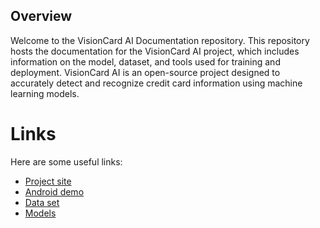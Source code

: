 ## Overview

Welcome to the VisionCard AI Documentation repository. This repository hosts the documentation for the VisionCard AI project, which includes information on the model, dataset, and tools used for training and deployment. VisionCard AI is an open-source project designed to accurately detect and recognize credit card information using machine learning models.

# Links

Here are some useful links:

- [Project site](http://localhost:3000/visionCardDocs/#/)
- [Android demo](https://github.com/bytesWright/creditCardDetectionAndroidDemo)
- [Data set](https://huggingface.co/datasets/bytesWright/creditCardDetectionDS)
- [Models](https://huggingface.co/bytesWright/creditCardDetection)
